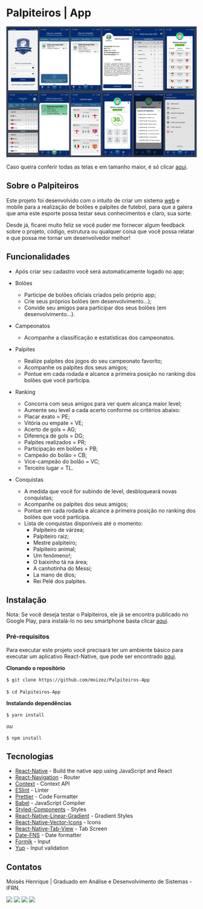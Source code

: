 # Palpiteiros | App

![Palpiteiros-Preview](https://github.com/moizez/Palpiteiros-App/blob/main/preview.jpg?raw=true)

Caso queira conferir todas as telas e em tamanho maior, é só clicar [aqui](https://drive.google.com/drive/folders/1715_nkAI5nedEcOTgZXadY7wjD5tV-Js?usp=sharing). 

## Sobre o Palpiteiros
Este projeto foi desenvolvido com o intuito de criar um sistema [web](https://github.com/Moizez/Palpiteiros-Web) e mobile para a realização de bolões e palpites de futebol, para que a galera que ama este esporte possa testar seus conhecimentos e claro, sua sorte.

Desde já, ficarei muito feliz se você puder me fornecer algum feedback sobre o projeto, código, estrutura ou qualquer coisa que você possa relatar e que possa me tornar um desenvolvedor melhor!

## Funcionalidades
- Após criar seu cadastro você será automaticamente logado no app;
- Bolões
	- Participe de bolões oficiais criados pelo próprio app;
	- Crie seus próprios bolões (em desenvolvimento...);
	- Convide seu amigos para participar dos seus bolões (em desenvolvimento...).

- Campeonatos
	- Acompanhe a classificação e estatísticas dos campeonatos.
	
- Palpites
	- Realize palpites dos jogos do seu campeonato favorito;
	- Acompanhe os palpites dos seus amigos;
	- Pontue em cada rodada e alcance a primeira posição no ranking dos bolões que você participa.

- Ranking
  	- Concorra com seus amigos para ver quem alcança maior level;
  	- Aumente seu level a cada acerto conforme os critérios abaixo:
	 - Placar exato = PE;
	 - Vitória ou empate = VE;
	 - Acerto de gols = AG;
	 - Diferença de gols = DG;
	 - Palpites realizados = PR;
	 - Participação em bolões = PB;
	 - Campeão do bolão = CB;
	 - Vice-campeão do bolão = VC;
	 - Terceiro lugar = TL.

- Conquistas
	- A medida que você for subindo de level, desbloqueará novas conquistas;
	- Acompanhe os palpites dos seus amigos;
	- Pontue em cada rodada e alcance a primeira posição no ranking dos bolões que você participa.
	- Lista de conquistas disponíveis até o momento:
	  - Palpiteiro de várzea;
	  - Palpiteiro raiz;
	  - Mestre palpiteiro;
	  - Palpiteiro animal;
	  - Um fenômeno!;
	  - O baixinho tá na área;
	  - A canhotinha do Messi;
	  - La mano de dios;
	  - Rei Pelé dos palpites.

## Instalação
Nota: Se você deseja testar o Palpiteiros, ele já se encontra publicado no Google Play, para instalá-lo no seu smartphone basta clicar [aqui](https://play.google.com/store/apps/details?id=com.palpiteiros).

### Pré-requisitos
Para executar este projeto você precisará ter um ambiente básico para executar um aplicativo React-Native, que pode ser encontrado [aqui](https://facebook.github.io/react-native/docs/getting-started).

**Clonando o repositório**
```
$ git clone https://github.com/moizez/Palpiteiros-App

$ cd Palpiteiros-App
```
**Instalando dependências**
```
$ yarn install
```
_ou_

```
$ npm install
```
## Tecnologias
- [React-Native](https://facebook.github.io/react-native/) - Build the native app using JavaScript and React
- [React-Navigation](https://reactnavigation.org/docs/en/getting-started.html) - Router
- [Context](https://pt-br.reactjs.org/docs/context.html) - Context API
- [ESlint](https://eslint.org/) - Linter
- [Prettier](https://prettier.io/) - Code Formatter
- [Babel](https://babeljs.io/) - JavaScript Compiler
- [Styled-Components](https://www.styled-components.com/) - Styles
- [React-Native-Linear-Gradient](https://github.com/react-native-community/react-native-linear-gradient) - Gradient Styles
- [React-Native-Vector-Icons](https://github.com/oblador/react-native-vector-icons) - Icons
- [React-Native-Tab-View](https://github.com/satya164/react-native-tab-view) - Tab Screen
- [Date-FNS](https://date-fns.org/) - Date formatter
- [Formik](https://formik.org/docs/api/formik) - Input
- [Yup](https://github.com/jquense/yup) - Input validation

## Contatos
Moisés Henrique | Graduado em Análise e Desenvolvimento de Sistemas - IFRN.

  <div> 
  <a href="https://www.linkedin.com/in/moizezhenrique/" target="_blank"><img src="https://img.shields.io/badge/-LinkedIn-%230077B5?style=for-the-badge&logo=linkedin&logoColor=white" target="_blank"></a> 
  <a href="https://www.instagram.com/moizezhenrique/" target="_blank"><img src="https://img.shields.io/badge/-Instagram-%23E4405F?style=for-the-badge&logo=instagram&logoColor=white" target="_blank"></a>
 	<a href="https://twitter.com/moizezhenrique" target="_blank"><img src="https://img.shields.io/badge/Twitter-1DA1F2?style=for-the-badge&logo=twitter&logoColor=white" target="_blank"></a>
  <a href = "mailto:moizezhenrique@gmail.com"><img src="https://img.shields.io/badge/-Gmail-%23333?style=for-the-badge&logo=gmail&logoColor=white" target="_blank"></a>
</div>
